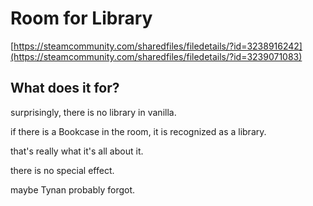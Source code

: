 # Room for Library

[https://steamcommunity.com/sharedfiles/filedetails/?id=3238916242](https://steamcommunity.com/sharedfiles/filedetails/?id=3239071083)

## What does it for?

surprisingly, there is no library in vanilla.

if there is a Bookcase in the room, it is recognized as a library.

that's really what it's all about it.

there is no special effect.

maybe Tynan probably forgot.
